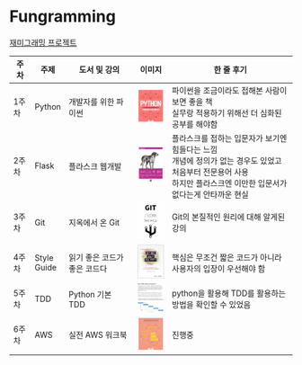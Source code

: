 # Fungramming

[재미그래밍 프로젝트](https://github.com/Fungramming/Blackruby_Roadmap)


<style>
table:nth-of-type(1) {
    display:table;
    width:100%;
}
table:nth-of-type(1) th:nth-of-type(2) {
    width:10%;
}
</style>

| 주차 |주제|도서 및 강의|이미지|한 줄 후기|
| ------ | ---- | -- | ---- | ----- |
|1주차|Python|개발자를 위한 파이썬|<img src= "img/week1.jpeg" width = "80">|파이썬을 조금이라도 접해본 사람이 보면 좋을 책 <br> 실무랑 적용하기 위해선 더 심화된 공부를 해야함|
|2주차|Flask|플라스크 웹개발|<img src= "img/week2.jpg" width = "80">|플라스크를 접하는 입문자가 보기엔 힘들다는 느낌<br>개념에 정의가 없는 경우도 있었고 처음부터 전문용어 사용<br>하지만 플라스크엔 이만한 입문서가 없다는게 안타까운 현실|
|3주차|Git|지옥에서 온 Git|<img src= "img/week3.png" width = "80">|Git의 본질적인 원리에 대해 알게된 강의|
|4주차|Style Guide|읽기 좋은 코드가 좋은 코드다|<img src= "img/week4.png" width = "80">|핵심은 무조건 짧은 코드가 아니라 사용자의 입장이 우선해야 함|
|5주차|TDD|Python 기본 TDD|<img src= "img/week5.png" width = "80">|python을 활용해 TDD를 활용하는 방법을 확인할 수 있었음|
|6주차|AWS|실전 AWS 워크북|<img src= "img/week6.jpg" width = "80">|진행중|
